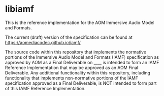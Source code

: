 # libiamf

This is the reference implementation for the AOM Immersive Audio Model and Formats.

The current (draft) version of the specification can be found at https://aomediacodec.github.io/iamf/

The source code within this repository that implements the normative portions of the Immersive Audio Model and Formats (IAMF) specification as approved by AOM as a Final Deliverable on ____ is intended to form an IAMF Reference Implementation that may be approved as an AOM Final Deliverable. Any additional functionality within this repository, including functionality that implements non-normative portions of the IAMF specification approved as a Final Deliverable, is NOT intended to form part of this IAMF Reference Implementation.
